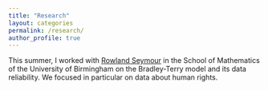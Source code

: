 ```yaml
---
title: "Research"
layout: categories
permalink: /research/
author_profile: true
---
```


This summer, I worked with [Rowland Seymour](https://www.rowlandseymour.com/) in the School of Mathematics of the University of Birmingham on the Bradley-Terry model and its data reliability. We focused in particular on data about human rights. 
